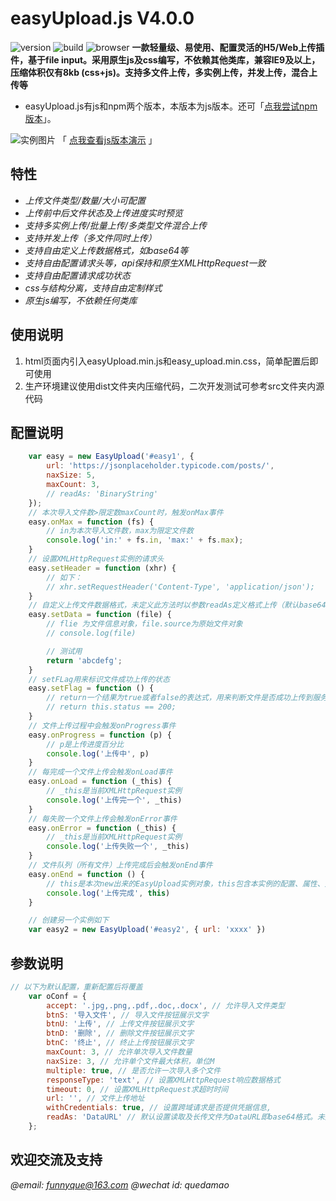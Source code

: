 # easyUpload.js V4.0.0
![version](https://img.shields.io/badge/version-4.0.0-informational) ![build](https://img.shields.io/badge/build-passing-brightgreen) ![browser](https://img.shields.io/badge/Browser-IE9+-brightgreen)
**一款轻量级、易使用、配置灵活的H5/Web上传插件，基于file input。采用原生js及css编写，不依赖其他类库，兼容IE9及以上，压缩体积仅有8kb (css+js)。支持多文件上传，多实例上传，并发上传，混合上传等** 
- easyUpload.js有js和npm两个版本，本版本为js版本。还可「[点我尝试npm版本](https://github.com/funnyque/easyUpload.js/tree/master/npm_version/easy-upload-js)」。

![实例图片](https://s3.bmp.ovh/imgs/2024/11/05/35f6d53466ae53e5.png)
「 [点我查看js版本演示](https://funnyque.github.io/easyUpload.js/) 」

## 特性
- *上传文件类型/数量/大小可配置*
- *上传前中后文件状态及上传进度实时预览*
- *支持多实例上传/批量上传/多类型文件混合上传*
- *支持并发上传（多文件同时上传）*
- *支持自由定义上传数据格式，如base64等*
- *支持自由配置请求头等，api保持和原生XMLHttpRequest一致*
- *支持自由配置请求成功状态*
- *css与结构分离，支持自由定制样式*
- *原生js编写，不依赖任何类库*

## 使用说明
1. html页面内引入easyUpload.min.js和easy_upload.min.css，简单配置后即可使用
2. 生产环境建议使用dist文件夹内压缩代码，二次开发测试可参考src文件夹内源代码

## 配置说明
```js
    var easy = new EasyUpload('#easy1', {
        url: 'https://jsonplaceholder.typicode.com/posts/',
        naxSize: 5,
        maxCount: 3,
        // readAs: 'BinaryString'
    });
    // 本次导入文件数>限定数maxCount时，触发onMax事件
    easy.onMax = function (fs) {
        // in为本次导入文件数，max为限定文件数
        console.log('in:' + fs.in, 'max:' + fs.max);
    }
    // 设置XMLHttpRequest实例的请求头
    easy.setHeader = function (xhr) {
        // 如下：
        // xhr.setRequestHeader('Content-Type', 'application/json');
    }
    // 自定义上传文件数据格式，未定义此方法时以参数readAs定义格式上传（默认base64格式）
    easy.setData = function (file) {
        // flie 为文件信息对象，file.source为原始文件对象
        // console.log(file)

        // 测试用
        return 'abcdefg';
    }
    // setFLag用来标识文件成功上传的状态
    easy.setFlag = function () {
        // return一个结果为true或者false的表达式，用来判断文件是否成功上传到服务器，如下：
        // return this.status == 200; 
    }
    // 文件上传过程中会触发onProgress事件
    easy.onProgress = function (p) {
        // p是上传进度百分比
        console.log('上传中', p)
    }
    // 每完成一个文件上传会触发onLoad事件
    easy.onLoad = function (_this) {
        // _this是当前XMLHttpRequest实例
        console.log('上传完一个', _this)
    }
    // 每失败一个文件上传会触发onError事件
    easy.onError = function (_this) {
        // _this是当前XMLHttpRequest实例
        console.log('上传失败一个', _this)
    }
    // 文件队列（所有文件）上传完成后会触发onEnd事件
    easy.onEnd = function () {
        // this是本次new出来的EasyUpload实例对象，this包含本实例的配置、属性、方法等
        console.log('上传完成', this)
    }

    // 创建另一个实例如下
    var easy2 = new EasyUpload('#easy2', { url: 'xxxx' })
```

## 参数说明
```js
// 以下为默认配置，重新配置后将覆盖
    var oConf = {
        accept: '.jpg,.png,.pdf,.doc,.docx', // 允许导入文件类型
        btnS: '导入文件', // 导入文件按钮展示文字
        btnU: '上传', // 上传文件按钮展示文字
        btnD: '删除', // 删除文件按钮展示文字
        btnC: '终止', // 终止上传按钮展示文字
        maxCount: 3, // 允许单次导入文件数量
        naxSize: 3, // 允许单个文件最大体积，单位M
        multiple: true, // 是否允许一次导入多个文件
        responseType: 'text', // 设置XMLHttpRequest响应数据格式
        timeout: 0, // 设置XMLHttpRequest求超时时间
        url: '', // 文件上传地址
        withCredentials: true, // 设置跨域请求是否提供凭据信息,
        readAs: 'DataURL' // 默认设置读取及长传文件为DataURL即base64格式。未定义setData方法情况下，以此字段定义数据格式上传
    };
```

## 欢迎交流及支持
*@email: funnyque@163.com*
*@wechat id: quedamao*
